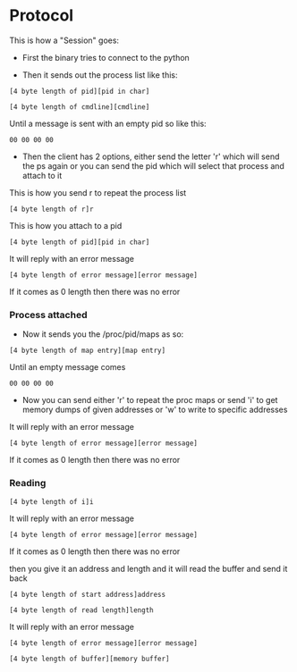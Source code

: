 # Protocol
This is how a "Session" goes:
* First the binary tries to connect to the python

* Then it sends out the process list like this:

```
[4 byte length of pid][pid in char]
```
```
[4 byte length of cmdline][cmdline]
```
Until a message is sent with an empty pid so like this:
```
00 00 00 00
```

* Then the client has 2 options, either send the letter 'r'
which will send the ps again
or you can send the pid which will select that process and attach to it

This is how you send r to repeat the process list 
```
[4 byte length of r]r
```

This is how you attach to a pid
```
[4 byte length of pid][pid in char]
```

It will reply with an error message
```
[4 byte length of error message][error message]
```
If it comes as 0 length then there was no error

### Process attached
* Now it sends you the /proc/pid/maps as so:
```
[4 byte length of map entry][map entry]
```

Until an empty message comes
```
00 00 00 00 
```

* Now you can send either 'r' to repeat the proc maps or send 'i' to get memory dumps of given addresses
or 'w' to write to specific addresses

It will reply with an error message
```
[4 byte length of error message][error message]
```
If it comes as 0 length then there was no error


### Reading
```
[4 byte length of i]i
``` 

It will reply with an error message
```
[4 byte length of error message][error message]
```
If it comes as 0 length then there was no error

then you give it an address and length and it will read the buffer and send it back
```
[4 byte length of start address]address
```

```
[4 byte length of read length]length
```

It will reply with an error message
```
[4 byte length of error message][error message]
```

```
[4 byte length of buffer][memory buffer]
```